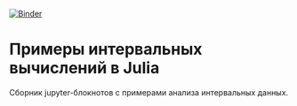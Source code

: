 [![Binder](https://mybinder.org/badge_logo.svg)](https://mybinder.org/v2/gh/szhilin/julia-interval-examples/master)

# Примеры интервальных вычислений в Julia
Сборник jupyter-блокнотов с примерами анализа интервальных данных.
